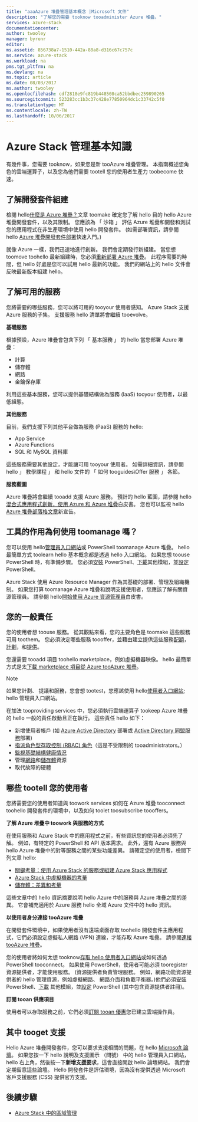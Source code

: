 ```yaml
---
title: "aaaAzure 堆疊管理基本概念 |Microsoft 文件"
description: "了解您的需要 tooknow tooadminister Azure 堆疊。"
services: azure-stack
documentationcenter: 
author: twooley
manager: byronr
editor: 
ms.assetid: 856738a7-1510-442a-88a8-d316c67c757c
ms.service: azure-stack
ms.workload: na
pms.tgt_pltfrm: na
ms.devlang: na
ms.topic: article
ms.date: 08/03/2017
ms.author: twooley
ms.openlocfilehash: cdf2818e9fc819b448508ca52bbdbec259890265
ms.sourcegitcommit: 523283cc1b3c37c428e77850964dc1c33742c5f0
ms.translationtype: MT
ms.contentlocale: zh-TW
ms.lasthandoff: 10/06/2017
---
```

# <a name="azure-stack-administration-basics"></a>Azure Stack 管理基本知識

有幾件事，您需要 tooknow，如果您是新 tooAzure 堆疊管理。 本指南概述您角色的雲端運算子，以及您為他們需要 tootell 您的使用者生產力 toobecome 快速。

## <a name="understand-development-kit-builds"></a>了解開發套件組建

檢閱 hello[什麼是 Azure 堆疊？](azure-stack-poc.md)文章 toomake 確定您了解 hello 目的 hello Azure 堆疊開發套件，以及其限制。 您應該為 「 沙箱 」 評估 Azure 堆疊和開發和測試您的應用程式在非生產環境中使用 hello 開發套件。 (如需部署資訊，請參閱 hello [Azure 堆疊開發套件部署](azure-stack-deploy-overview.md)快速入門。)

就像 Azure 一樣，我們迅速地進行創新。 我們會定期發行新組建。 當您想 toomove toohello 最新組建時，您必須[重新部署 Azure 堆疊](azure-stack-redeploy.md)。 此程序需要的時間，但 hello 好處是您可以試用 hello 最新的功能。 我們的網站上的 hello 文件會反映最新版本組建 hello。

## <a name="learn-about-available-services"></a>了解可用的服務

您將需要的哪些服務，您可以將可用的 tooyour 使用者感知。 Azure Stack 支援 Azure 服務的子集。 支援服務 hello 清單將會繼續 tooevolve。

**基礎服務**

根據預設，Azure 堆疊會包含下列 「 基本服務 」 的 hello 當您部署 Azure 堆疊：

- 計算
- 儲存體
- 網路
- 金鑰保存庫

利用這些基本服務，您可以提供基礎結構做為服務 (IaaS) tooyour 使用者，以最低組態。

**其他服務**

目前，我們支援下列其他平台做為服務 (PaaS) 服務的 hello:

- App Service
- Azure Functions
- SQL 和 MySQL 資料庫

這些服務需要其他設定，才能讓可用 tooyour 使用者。 如需詳細資訊，請參閱 hello 」 教學課程 」 和 hello 文件的 「 如何 tooguides\Offer 服務 」 各節。

**服務藍圖**

Azure 堆疊將會繼續 tooadd 支援 Azure 服務。 預計的 hello 藍圖，請參閱 hello[混合式應用程式創新，使用 Azure 和 Azure 堆疊](https://go.microsoft.com/fwlink/?LinkId=842846&clcid=0x409)白皮書。 您也可以監視 hello [Azure 堆疊部落格文章](https://azure.microsoft.com/blog/tag/azure-stack-technical-preview)新宣告。

## <a name="what-tools-do-i-use-toomanage"></a>工具的作用為何使用 toomanage 嗎？
 
您可以使用 hello[管理員入口網站](azure-stack-manage-portals.md)或 PowerShell toomanage Azure 堆疊。 hello 最簡單方式 toolearn hello 基本概念都是透過 hello 入口網站。 如果您想 toouse PowerShell 時，有準備步驟。 您必須[安裝](azure-stack-powershell-install.md) PowerShell、[下載](azure-stack-powershell-download.md)其他模組，並[設定](azure-stack-powershell-configure-admin.md) PowerShell。

Azure Stack 使用 Azure Resource Manager 作為其基礎的部署、管理及組織機制。 如果您打算 toomanage Azure 堆疊和說明支援使用者，您應該了解有關資源管理員。 請參閱 hello[開始使用 Azure 資源管理員](http://download.microsoft.com/download/E/A/4/EA4017B5-F2ED-449A-897E-BD92E42479CE/Getting_Started_With_Azure_Resource_Manager_white_paper_EN_US.pdf)白皮書。

## <a name="your-typical-responsibilities"></a>您的一般責任

您的使用者想 toouse 服務。 從其觀點來看，您的主要角色是 toomake 這些服務可用 toothem。 您必須決定哪些服務 toooffer，並藉由建立提供這些服務[配額](azure-stack-setting-quotas.md)，[計劃](azure-stack-create-plan.md)，和[提供](azure-stack-create-offer.md)。 

您還需要 tooadd 項目 toohello marketplace，例如虛擬機器映像。 hello 最簡單方式是太[下載 marketplace 項目從 Azure tooAzure 堆疊](azure-stack-download-azure-marketplace-item.md)。

> [!NOTE]
> 如果您計劃、 提議和服務，您會想 tootest，您應該使用 hello[使用者入口網站](azure-stack-manage-portals.md); hello 管理員入口網站。

在加法 tooproviding services 中，您必須執行雲端運算子 tookeep Azure 堆疊的 hello 一般的責任啟動且正在執行。 這些責任 hello 如下：

- 新增使用者帳戶 (如 [Azure Active Directory](azure-stack-add-new-user-aad.md) 部署或 [Active Directory 同盟服務](azure-stack-add-users-adfs.md)部署)
- [指派角色型存取控制 (RBAC) 角色](azure-stack-manage-permissions.md)（這是不受限制的 tooadministrators。）
- [監視基礎結構健康情況](azure-stack-monitor-health.md)
- 管理[網路](azure-stack-viewing-public-ip-address-consumption.md)和[儲存體](azure-stack-manage-storage-accounts.md)資源
- 取代故障的硬體

## <a name="what-tootell-your-users"></a>哪些 tootell 您的使用者

您將需要您的使用者知道與 toowork services 如何在 Azure 堆疊 tooconnect toohello 開發套件的環境中，以及如何 toolet toosubscribe toooffers。

**了解 Azure 堆疊中 toowork 與服務的方式**

在使用服務和 Azure Stack 中的應用程式之前，有些資訊您的使用者必須先了解。 例如，有特定的 PowerShell 和 API 版本需求。 此外，還有 Azure 服務與 hello Azure 堆疊中的對等服務之間的某些功能差異。 請確定您的使用者，檢閱下列文章 hello:

- [關鍵考量：使用 Azure Stack 的服務或組建 Azure Stack 應用程式](azure-stack-considerations.md)
- [Azure Stack 中虛擬機器的考量](azure-stack-vm-considerations.md)
- [儲存體：差異和考量](azure-stack-acs-differences-tp2.md)

這些文章中的 hello 資訊摘要說明 hello Azure 中的服務與 Azure 堆疊之間的差異。 它會補充適用於 Azure 服務 hello 全域 Azure 文件中的 hello 資訊。 

**以使用者身分連接 tooAzure 堆疊**

在開發套件環境中，如果使用者沒有遠端桌面存取 toohello 開發套件主應用程式，它們必須設定虛擬私人網路 (VPN) 連線，才能存取 Azure 堆疊。 請參閱[連接 tooAzure 堆疊](azure-stack-connect-azure-stack.md)。 

您的使用者將如何太想 tooknow[存取 hello 使用者入口網站](azure-stack-manage-portals.md)或如何透過 PowerShell tooconnect。 如果使用 PowerShell，使用者可能必須 tooregister 資源提供者，才能使用服務。 (資源提供者負責管理服務。 例如，網路功能資源提供者的 hello 管理資源，例如虛擬網路、 網路介面和負載平衡器。)他們必須[安裝](azure-stack-powershell-install.md) PowerShell、[下載](azure-stack-powershell-download.md) 其他模組，並[設定](azure-stack-powershell-configure-user.md) PowerShell (其中包含資源提供者註冊)。

**訂閱 tooan 供應項目**

使用者可以存取服務之前，它們必須[訂閱 tooan 優惠](azure-stack-subscribe-plan-provision-vm.md)您已建立雲端操作員。

## <a name="where-tooget-support"></a>其中 tooget 支援

Hello Azure 堆疊開發套件，您可以要求支援相關的問題，在 hello [Microsoft 論壇](https://social.msdn.microsoft.com/Forums/azure/home?forum=azurestack)。 如果您按一下 hello 說明及支援圖示 （問號） 中的 hello 管理員入口網站，hello 右上角，然後按一下**新增支援要求**，這會直接開啟 hello 論壇網站。 我們會定期留意這些論壇。 Hello 開發套件是評估環境，因為沒有提供透過 Microsoft 客戶支援服務 (CSS) 提供官方支援。

## <a name="next-steps"></a>後續步驟

- [Azure Stack 中的區域管理](azure-stack-region-management.md)


